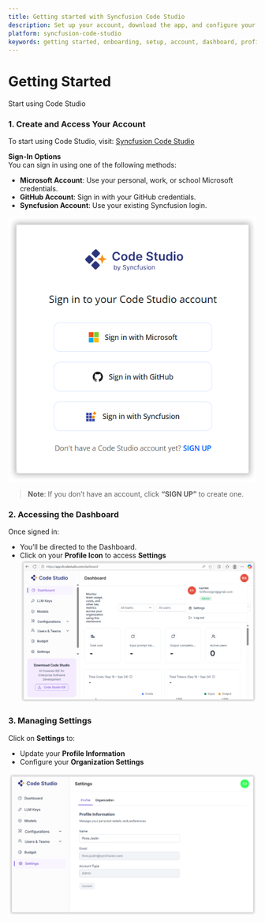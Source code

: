```yaml
---
title: Getting started with Syncfusion Code Studio
description: Set up your account, download the app, and configure your organization to begin using Code Studio for AI-assisted development.
platform: syncfusion-code-studio
keywords: getting started, onboarding, setup, account, dashboard, profile, settings, download, syncfusion, Code Studio
---
```


# Getting Started

Start using Code Studio

### 1. Create and Access Your Account

To start using Code Studio, visit: [Syncfusion Code Studio](https://app.sfcodestudio.com)

**Sign-In Options**  
You can sign in using one of the following methods:

- **Microsoft Account**: Use your personal, work, or school Microsoft credentials.  
- **GitHub Account**: Sign in with your GitHub credentials.  
- **Syncfusion Account**: Use your existing Syncfusion login.

<img src="./enterprise-images/sign3.png" alt="getting started" />

> **Note**: If you don’t have an account, click **“SIGN UP”** to create one.

### 2. Accessing the Dashboard

Once signed in:

- You’ll be directed to the Dashboard.  
- Click on your **Profile Icon** to access **Settings**
  <img src="./enterprise-images/profile.png" alt="getting started" />

### 3. Managing Settings

Click on **Settings** to:

- Update your **Profile Information**  
- Configure your **Organization Settings**

<img src="./enterprise-images/getting started.png" alt="getting started" />